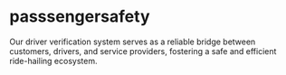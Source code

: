 # passsengersafety
Our driver verification system serves as a reliable bridge between customers, drivers, and service providers, fostering a safe and efficient ride-hailing ecosystem.
